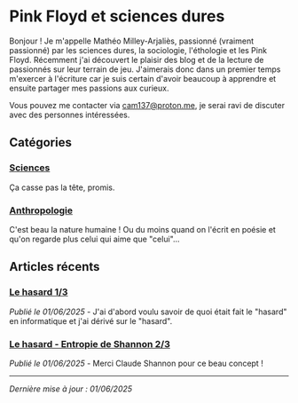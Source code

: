 # Pink Floyd et sciences dures

Bonjour ! Je m'appelle Mathéo Milley-Arjaliès, passionné (vraiment passionné) par les sciences dures, la sociologie, l'éthologie et les Pink Floyd. Récemment j'ai découvert le plaisir des blog et de la lecture de passionnés sur leur terrain de jeu. J'aimerais donc dans un premier temps m'exercer à l'écriture car je suis certain d'avoir beaucoup à apprendre et ensuite partager mes passions aux curieux.

Vous pouvez me contacter via [cam137@proton.me](mailto:cam137@proton.me), je serai ravi de discuter avec des personnes intéressées.

## Catégories

### [Sciences](./articles/sciences/index.html)
Ça casse pas la tête, promis.

### [Anthropologie](./articles/anthropologie/index.md)
C'est beau la nature humaine ! Ou du moins quand on l'écrit en poésie et qu'on regarde plus celui qui aime que "celui"...

## Articles récents

### [Le hasard 1/3](./articles/sciences/hasard.md)
*Publié le 01/06/2025* - J'ai d'abord voulu savoir de quoi était fait le "hasard" en informatique et j'ai dérivé sur le "hasard".

### [Le hasard - Entropie de Shannon 2/3](./articles/sciences/entropie-shannon.md)
*Publié le 01/06/2025* - Merci Claude Shannon pour ce beau concept !

---

*Dernière mise à jour : 01/06/2025*
